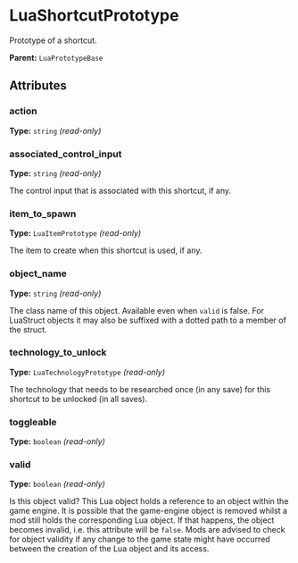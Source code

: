 # LuaShortcutPrototype

Prototype of a shortcut.

**Parent:** `LuaPrototypeBase`

## Attributes

### action

**Type:** `string` _(read-only)_



### associated_control_input

**Type:** `string` _(read-only)_

The control input that is associated with this shortcut, if any.

### item_to_spawn

**Type:** `LuaItemPrototype` _(read-only)_

The item to create when this shortcut is used, if any.

### object_name

**Type:** `string` _(read-only)_

The class name of this object. Available even when `valid` is false. For LuaStruct objects it may also be suffixed with a dotted path to a member of the struct.

### technology_to_unlock

**Type:** `LuaTechnologyPrototype` _(read-only)_

The technology that needs to be researched once (in any save) for this shortcut to be unlocked (in all saves).

### toggleable

**Type:** `boolean` _(read-only)_



### valid

**Type:** `boolean` _(read-only)_

Is this object valid? This Lua object holds a reference to an object within the game engine. It is possible that the game-engine object is removed whilst a mod still holds the corresponding Lua object. If that happens, the object becomes invalid, i.e. this attribute will be `false`. Mods are advised to check for object validity if any change to the game state might have occurred between the creation of the Lua object and its access.

